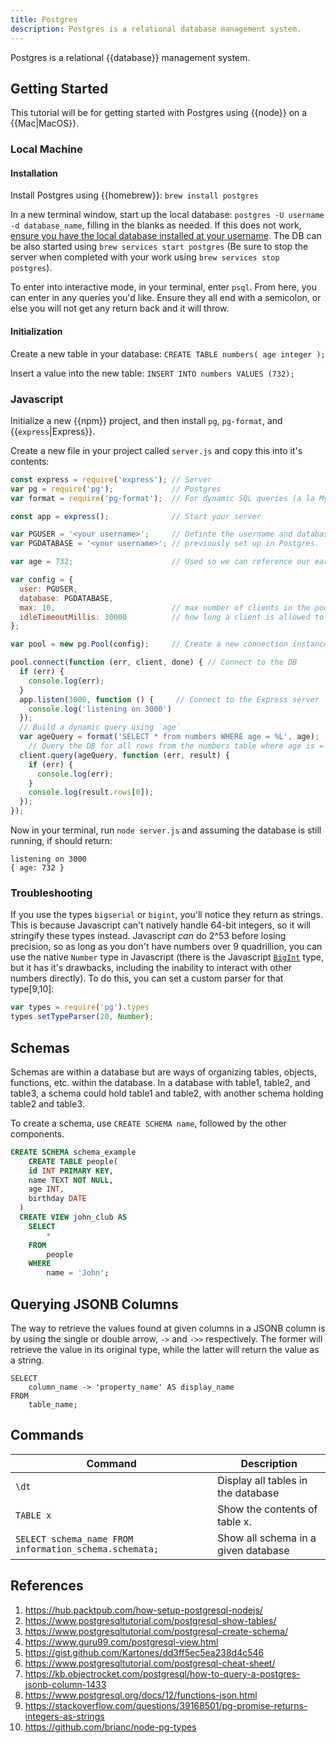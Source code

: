 ```yaml
---
title: Postgres
description: Postgres is a relational database management system.
---
```


Postgres is a relational {{database}} management system.

## Getting Started

This tutorial will be for getting started with Postgres using {{node}} on a {{Mac|MacOS}}.

### Local Machine

#### Installation

Install Postgres using {{homebrew}}: `brew install postgres`

In a new terminal window, start up the local database: `postgres -U username -d database_name`, filling in the blanks as needed. If this does not work, [ensure you have the local database installed at your username](https://stackoverflow.com/questions/17633422/psql-fatal-database-user-does-not-exist). The DB can be also started using `brew services start postgres` (Be sure to stop the server when completed with your work using `brew services stop postgres`).

To enter into interactive mode, in your terminal, enter `psql`. From here, you can enter in any queries you'd like. Ensure they all end with a semicolon, or else you will not get any return back and it will throw.

#### Initialization

Create a new table in your database: `CREATE TABLE numbers( age integer );`

Insert a value into the new table: `INSERT INTO numbers VALUES (732);`

### Javascript

Initialize a new {{npm}} project, and then install `pg`, `pg-format`, and {{`express`|Express}}.

Create a new file in your project called `server.js` and copy this into it's contents:

```javascript
const express = require('express'); // Server
var pg = require('pg');             // Postgres 
var format = require('pg-format');  // For dynamic SQL queries (a la MySQL ?)

const app = express();              // Start your server

var PGUSER = '<your username>';     // Definte the username and database
var PGDATABASE = '<your username>'; // previously set up in Postgres.

var age = 732;                      // Used so we can reference our earlier insertion.

var config = {
  user: PGUSER,
  database: PGDATABASE,
  max: 10,                          // max number of clients in the pool
  idleTimeoutMillis: 30000          // how long a client is allowed to remain idle before being closed
};

var pool = new pg.Pool(config);     // Create a new connection instance

pool.connect(function (err, client, done) { // Connect to the DB
  if (err) {
    console.log(err);
  }
  app.listen(3000, function () {     // Connect to the Express server
    console.log('listening on 3000')
  });
  // Build a dynamic query using `age`
  var ageQuery = format('SELECT * from numbers WHERE age = %L', age);
	// Query the DB for all rows from the numbers table where age is = 732
  client.query(ageQuery, function (err, result) {
    if (err) {
      console.log(err);
    }
    console.log(result.rows[0]);
  });
});
```

Now in your terminal, run `node server.js` and assuming the database is still running, if should return:

```
listening on 3000
{ age: 732 }
```

### Troubleshooting

If you use the types `bigserial` or `bigint`, you'll notice they return as strings. This is because Javascript can't natively handle 64-bit integers, so it will stringify these types instead. Javascript *can* do 2^53 before losing precision, so as long as you don't have numbers over 9 quadrillion, you can use the native `Number` type in Javascript (there is the Javascript [`BigInt`](https://developer.mozilla.org/en-US/docs/Web/JavaScript/Reference/Global_Objects/BigInt) type, but it has it's drawbacks, including the inability to interact with other numbers directly). To do this, you can set a custom parser for that type[9,10]:

```javascript
var types = require('pg').types
types.setTypeParser(20, Number);
```

## Schemas

Schemas are within a database but are ways of organizing tables, objects, functions, etc. within the database. In a database with table1, table2, and table3, a schema could hold table1 and table2, with another schema holding table2 and table3.

To create a schema, use  `CREATE SCHEMA name`, followed by the other components.

```sql
CREATE SCHEMA schema_example
	CREATE TABLE people(
    id INT PRIMARY KEY,
    name TEXT NOT NULL,
    age INT,
    birthday DATE
  )
  CREATE VIEW john_club AS
  	SELECT 
  		*
  	FROM
  		people
  	WHERE
  		name = 'John';
```

## Querying JSONB Columns

The way to retrieve the values found at given columns in a JSONB column is by using the single or double arrow, `->` and `->>` respectively. The former will retrieve the value in its original type, while the latter will return the value as a string.

```postgres
SELECT
	column_name -> 'property_name' AS display_name
FROM
	table_name;
```

## Commands

| Command                                                | Description                         |
| ------------------------------------------------------ | ----------------------------------- |
| `\dt`                                                  | Display all tables in the database  |
| `TABLE x`                                              | Show the contents of table x.       |
| `SELECT schema_name FROM information_schema.schemata;` | Show all schema in a given database |

## References

1. https://hub.packtpub.com/how-setup-postgresql-nodejs/
2. https://www.postgresqltutorial.com/postgresql-show-tables/
3. https://www.postgresqltutorial.com/postgresql-create-schema/
4. https://www.guru99.com/postgresql-view.html
5. https://gist.github.com/Kartones/dd3ff5ec5ea238d4c546
6. https://www.postgresqltutorial.com/postgresql-cheat-sheet/
7. https://kb.objectrocket.com/postgresql/how-to-query-a-postgres-jsonb-column-1433
8. https://www.postgresql.org/docs/12/functions-json.html
8. https://stackoverflow.com/questions/39168501/pg-promise-returns-integers-as-strings
8. https://github.com/brianc/node-pg-types